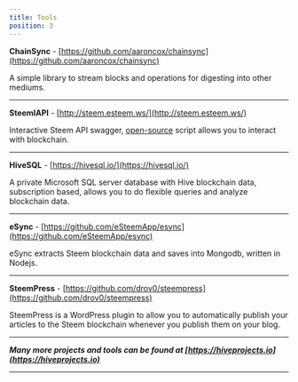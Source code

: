 ```yaml
---
title: Tools
position: 3
---
```


**ChainSync** - [https://github.com/aaroncox/chainsync](https://github.com/aaroncox/chainsync)

A simple library to stream blocks and operations for digesting into other mediums.

---

**SteemIAPI** - [http://steem.esteem.ws/](http://steem.esteem.ws/)

Interactive Steem API swagger, [open-source](https://github.com/eSteemApp/steemapi) script allows you to interact with blockchain.

---

**HiveSQL** - [https://hivesql.io/](https://hivesql.io/)

A private Microsoft SQL server database with Hive blockchain data, subscription based, allows you to do flexible queries and analyze blockchain data.

---

**eSync** - [https://github.com/eSteemApp/esync](https://github.com/eSteemApp/esync)

eSync extracts Steem blockchain data and saves into Mongodb, written in Nodejs.

---

**SteemPress** - [https://github.com/drov0/steempress](https://github.com/drov0/steempress)

SteemPress is a WordPress plugin to allow you to automatically publish your articles to the Steem blockchain whenever you publish them on your blog.

---

_**Many more projects and tools can be found at [https://hiveprojects.io](https://hiveprojects.io)**_

---
